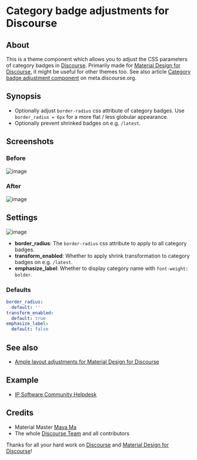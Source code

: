 # Category badge adjustments for Discourse

## About
This is a theme component which allows you to adjust
the CSS parameters of category badges in [Discourse].
Primarily made for [Material Design for Discourse],
it might be useful for other themes too.
See also article [Category badge adjustment component] on meta.discourse.org.

## Synopsis
- Optionally adjust `border-radius` css attribute of category badges.
  Use `border_radius = 6px` for a more flat / less globular appearance.
- Optionally prevent shrinked badges on e.g. `/latest`.

## Screenshots
### Before
![image](https://meta-s3-cdn.freetls.fastly.net/original/3X/0/a/0a73aec62ca1c53aca9aaafba3450b7ff99b1977.png)
### After
![image](https://meta-s3-cdn.freetls.fastly.net/original/3X/0/e/0ef28f3c081d31e5aefbc5411636b62701133b95.png)

## Settings
![image](https://meta-s3-cdn.freetls.fastly.net/original/3X/3/6/36476bdecd138dd9ff524105cf6d1681f6ff9a7f.png)
- **border_radius**:
  The `border-radius` css attribute to apply to all category badges.
- **transform_enabled**:
  Whether to apply shrink transformation to category badges on e.g. `/latest`.
- **emphasize_label**:
  Whether to display category name with `font-weight: bolder`.

### Defaults
```yaml
border_radius:
  default: ''
transform_enabled:
  default: true
emphasize_label:
  default: false
```

## See also
- [Ample layout adjustments for Material Design for Discourse]

## Example
- [IP Software Community Helpdesk]

## Credits
- Material Master [Maya Ma]
- The whole [Discourse Team] and all contributors

Thanks for all your hard work on [Discourse] and [Material Design for Discourse]!

[Discourse]: https://discourse.org
[Material Design for Discourse]: https://github.com/Daemonite/discourse-material-theme
[Maya Ma]: https://github.com/sesemaya
[Discourse Team]: https://www.discourse.org/team
[IP Software Community Helpdesk]: https://meta.ip-tools.org/

[Category badge adjustment component]: https://meta.discourse.org/t/category-badge-adjustment-component/106366
[Ample layout adjustments for Material Design for Discourse]: https://github.com/ip-tools/discourse-material-theme-ample
